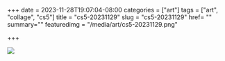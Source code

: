 +++
date = 2023-11-28T19:07:04-08:00
categories = ["art"]
tags = ["art", "collage", "cs5"]
title = "cs5-20231129"
slug = "cs5-20231129"
href= ""
summary=""
featuredimg = "/media/art/cs5-20231129.png"

+++

<img src="/media/art/cs5-20231129.png" />
